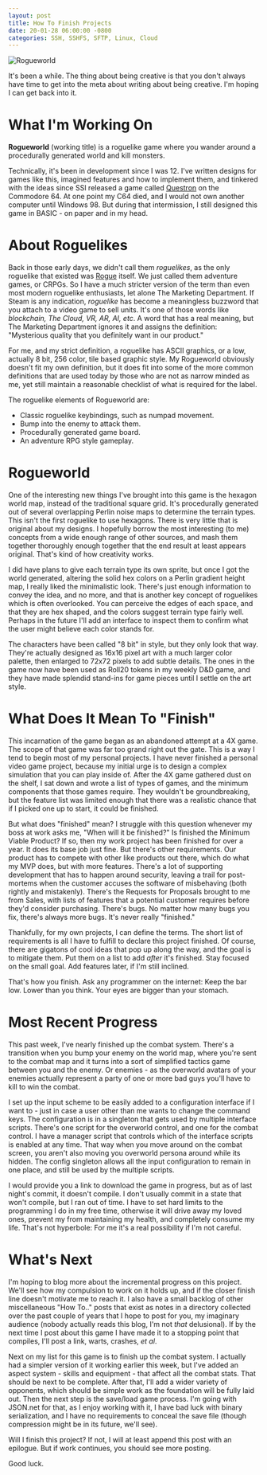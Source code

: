 ```yaml
---
layout: post
title: How To Finish Projects
date: 20-01-28 06:00:00 -0800
categories: SSH, SSHFS, SFTP, Linux, Cloud
---
```


![Rogueworld](https://imgur.com/zNazoy2)

It's been a while. The thing about being creative is that you don't always have
time to get into the meta about writing about being creative. I'm hoping I can get back into it.

# What I'm Working On

**Rogueworld** (working title) is a roguelike game where you wander around a procedurally generated world and kill monsters.

Technically, it's been in development since I was 12. I've written designs for games like this, imagined features and how to implement them, and tinkered with the ideas since SSI released a game called [Questron](https://en.wikipedia.org/wiki/Questron_(video_game)) on the Commodore 64. At one point my C64 died, and I would not own another computer until Windows 98. But during that intermission, I still designed this game in BASIC - on paper and in my head.

# About Roguelikes

Back in those early days, we didn't call them *roguelikes*, as the only roguelike that existed was [Rogue](https://en.wikipedia.org/wiki/Rogue_%28video_game%29) itself. We just called them adventure games, or CRPGs. So I have a much stricter version of the term than even most modern roguelike enthusiasts, let alone The Marketing Department. If Steam is any indication, *roguelike* has become a meaningless buzzword that you attach to a video game to sell units. It's one of those words like *blockchain, The Cloud, VR, AR, AI, etc*. A word that has a real meaning, but The Marketing Department ignores it and assigns the definition: "Mysterious quality that you definitely want in our product."

For me, and my strict definition, a roguelike has ASCII graphics, or a low, actually 8 bit, 256 color, tile based graphic style. My Rogueworld obviously doesn't fit my own definition, but it does fit into some of the more common definitions that are used today by those who are not as narrow minded as me, yet still maintain a reasonable checklist of what is required for the label.

The roguelike elements of Rogueworld are:

- Classic roguelike keybindings, such as numpad movement.
- Bump into the enemy to attack them.
- Procedurally generated game board.
- An adventure RPG style gameplay.

# Rogueworld

One of the interesting new things I've brought into this game is the hexagon world map, instead of the traditional square grid. It's procedurally generated out of several overlapping Perlin noise maps to determine the terrain types. This isn't the first roguelike to use hexagons. There is very little that is original about my designs. I hopefully borrow the most interesting (to me) concepts from a wide enough range of other sources, and mash them together thoroughly enough together that the end result at least appears original. That's kind of how creativity works.

I did have plans to give each terrain type its own sprite, but once I got the world generated, altering the solid hex colors on a Perlin gradient height map, I really liked the minimalistic look. There's just enough information to convey the idea, and no more, and that is another key concept of roguelikes which is often overlooked. You can perceive the edges of each space, and that they are hex shaped, and the colors suggest terrain type fairly well. Perhaps in the future I'll add an interface to inspect them to confirm what the user might believe each color stands for.

The characters have been called "8 bit" in style, but they only look that way. They're actually designed as 16x16 pixel art with a much larger color palette, then enlarged to 72x72 pixels to add subtle details. The ones in the game now have been used as Roll20 tokens in my weekly D&D game, and they have made splendid stand-ins for game pieces until I settle on the art style.

# What Does It Mean To "Finish"

This incarnation of the game began as an abandoned attempt at a 4X game. The scope of that game was far too grand right out the gate. This is a way I tend to begin most of my personal projects. I have never finished a personal video game project, because my initial urge is to design a complex simulation that you can play inside of. After the 4X game gathered dust on the shelf, I sat down and wrote a list of types of games, and the minimum components that those games require. They wouldn't be groundbreaking, but the feature list was limited enough that there was a realistic chance that if I picked one up to start, it could be finished.

But what does "finished" mean? I struggle with this question whenever my boss at work asks me, "When will it be finished?" Is finished the Minimum Viable Product? If so, then my work project has been finished for over a year. It does its base job just fine. But there's other requirements. Our product has to compete with other like products out there, which do what my MVP does, but with more features. There's a lot of supporting development that has to happen around security, leaving a trail for post-mortems when the customer accuses the software of misbehaving (both rightly and mistakenly). There's the Requests for Proposals brought to me from Sales, with lists of features that a potential customer requires before they'd consider purchasing. There's bugs. No matter how many bugs you fix, there's always more bugs. It's never really "finished."

Thankfully, for my own projects, I can define the terms. The short list of requirements is all I have to fulfill to declare this project finished. Of course, there are gigatons of cool ideas that pop up along the way, and the goal is to mitigate them. Put them on a list to add *after* it's finished. Stay focused on the small goal. Add features later, if I'm still inclined.

That's how you finish. Ask any programmer on the internet: Keep the bar low. Lower than you think. Your eyes are bigger than your stomach.

# Most Recent Progress

This past week, I've nearly finished up the combat system. There's a transition when you bump your enemy on the world map, where you're sent to the combat map and it turns into a sort of simplified tactics game between you and the enemy. Or enemies - as the overworld avatars of your enemies actually represent a party of one or more bad guys you'll have to kill to win the combat.

I set up the input scheme to be easily added to a configuration interface if I want to - just in case a user other than me wants to change the command keys. The configuration is in a singleton that gets used by multiple interface scripts. There's one script for the overworld control, and one for the combat control. I have a manager script that controls which of the interface scripts is enabled at any time. That way when you move around on the combat screen, you aren't also moving you overworld persona around while its hidden. The config singleton allows all the input configuration to remain in one place, and still be used by the multiple scripts.

I would provide you a link to download the game in progress, but as of last night's commit, it doesn't compile. I don't usually commit in a state that won't compile, but I ran out of time. I have to set hard limits to the programming I do in my free time, otherwise it will drive away my loved ones, prevent my from maintaining my health, and completely consume my life. That's not hyperbole: For me it's a real possibility if I'm not careful.


# What's Next

I'm hoping to blog more about the incremental progress on this project. We'll see how my compulsion to work on it holds up, and if the closer finish line doesn't motivate me to reach it. I also have a small backlog of other miscellaneous "How To.." posts that exist as notes in a directory collected over the past couple of years that I hope to post for you, my imaginary audience (nobody actually reads this blog, I'm not *that* delusional). If by the next time I post about this game I have made it to a stopping point that compiles, I'll post a link, warts, crashes, *et al*.

Next on my list for this game is to finish up the combat system. I actually had a simpler version of it working earlier this week, but I've added an aspect system - skills and equipment - that affect all the combat stats. That should be next to be complete. After that, I'll add a wider variety of opponents, which should be simple work as the foundation will be fully laid out. Then the next step is the save/load game process. I'm going with JSON.net for that, as I enjoy working with it, I have bad luck with binary serialization, and I have no requirements to conceal the save file (though compression might be in its future, we'll see).

Will I finish this project? If not, I will at least append this post with an epilogue. But if work continues, you should see more posting.

Good luck.
